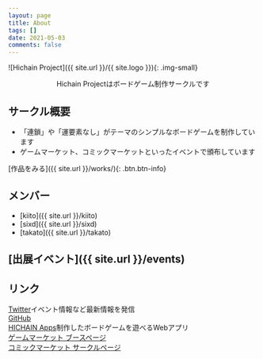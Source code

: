 ```yaml
---
layout: page
title: About
tags: []
date: 2021-05-03
comments: false
---
```


![Hichain Project]({{ site.url }}/{{ site.logo }}){: .img-small}
<center>Hichain Projectはボードゲーム制作サークルです</center>

## サークル概要

* 「連鎖」や「運要素なし」がテーマのシンプルなボードゲームを制作しています
* ゲームマーケット、コミックマーケットといったイベントで頒布しています

[作品をみる]({{ site.url }}/works/){: .btn.btn-info}

## メンバー

* [kiito]({{ site.url }}/kiito)
* [sixd]({{ site.url }}/sixd)
* [takato]({{ site.url }}/takato)

## [出展イベント]({{ site.url }}/events)

## リンク

<a class="social-btn" href="https://twitter.com/{{ site.twitter }}" target="_blank" rel="noopener noreferrer"><i class="fab fa-twitter"></i> Twitter</a>イベント情報など最新情報を発信<br />
<a class="social-btn" href="https://github.com/{{ site.github-url }}" target="_blank" rel="noopener noreferrer"><i class="fab fa-github"></i> GitHub</a><br />
<a class="social-btn" href="{{ site.hichain-apps }}" target="_blank" rel="noopener noreferrer"><i class="fab fa-github"></i> HICHAIN Apps</a>制作したボードゲームを遊べるWebアプリ<br />
<a class="social-btn" href="http://gamemarket.jp/booth/{{ site.gamemarket }}" target="_blank" rel="noopener noreferrer"><i class="fas fa-link"></i> ゲームマーケット ブースページ</a><br />
<a class="social-btn" href="https://portal.circle.ms/Circle/Index/{{ site.circlems }}" target="_blank" rel="noopener noreferrer"><i class="fas fa-link"></i> コミックマーケット サークルページ</a>

